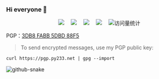 ### Hi everyone 👋

  <div align="center">
    <a href="https://py233.net/"><img src="https://img.shields.io/badge/Website-Blog-blue" /></a>&emsp;
    <a href="https://twitter.com/py233/"><img src="https://img.shields.io/badge/Twitter-Twitter-blue" /></a>&emsp;
    <a href="https://mastodon.social/@py233/"><img src="https://img.shields.io/badge/Mastodon-Mastodon-blue" /></a>&emsp;
    <a href="https://t.me/py233/"><img src="https://img.shields.io/badge/Telegram-Telegram-blue" /></a>&emsp;
    <img src="https://komarev.com/ghpvc/?username=py233&label=Views&color=0e75b6&style=flat" alt="访问量统计" />
  </div>

PGP：<a href="https://pgp.py233.net/">3DB8 FABB 5DBD 88F5</a>

>To send encrypted messages, use my PGP public key:   

`curl https://pgp.py233.net | gpg --import`    

<img alt="github-snake" src="https://cdn.jsdelivr.net/gh/py233/py233/profile-snake-contrib/github-contribution-grid-snake-dark.svg" />              


